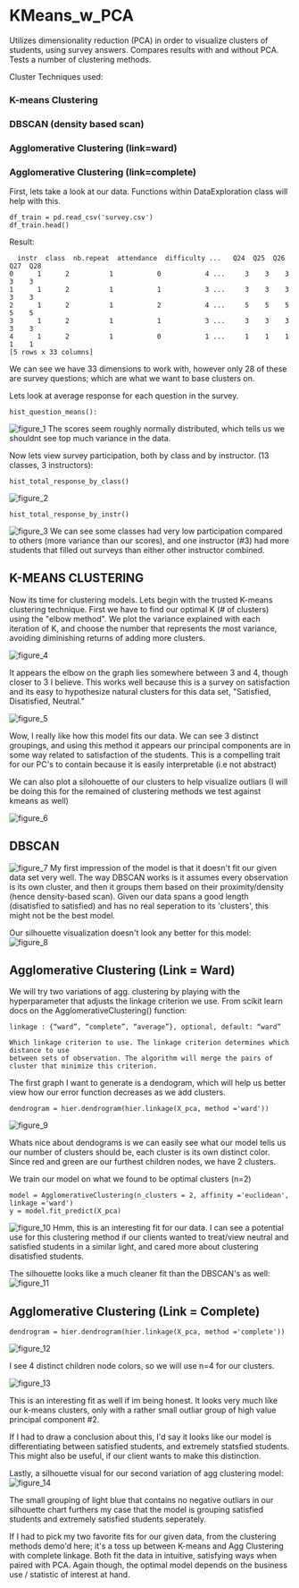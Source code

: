 # KMeans_w_PCA
Utilizes dimensionality reduction (PCA) in order to visualize clusters of students, using survey answers. Compares results with and without PCA.  Tests a number of clustering methods.

Cluster Techniques used:

### K-means Clustering

### DBSCAN (density based scan)

### Agglomerative Clustering (link=ward)

### Agglomerative Clustering (link=complete)

First, lets take a look at our data.  Functions within DataExploration class will help with this.
```
df_train = pd.read_csv('survey.csv')
df_train.head()
```
Result:
```
  instr  class  nb.repeat  attendance  difficulty ...   Q24  Q25  Q26  Q27  Q28
0      1      2          1           0           4 ...     3    3    3    3    3
1      1      2          1           1           3 ...     3    3    3    3    3
2      1      2          1           2           4 ...     5    5    5    5    5
3      1      2          1           1           3 ...     3    3    3    3    3
4      1      2          1           0           1 ...     1    1    1    1    1
[5 rows x 33 columns]
```
We can see we have 33 dimensions to work with, however only 28 of these are survey questions; which are what we want to base clusters on.

Lets look at average response for each question in the survey.
```
hist_question_means():
```
![figure_1](https://user-images.githubusercontent.com/34739163/44390015-93466700-a4e9-11e8-8c11-dee4ff5b507c.png)
The scores seem roughly normally distributed, which tells us we shouldnt see top much variance in the data.

Now lets view survey participation, both by class and by instructor.  (13 classes, 3 instructors):

```
hist_total_response_by_class()
```
![figure_2](https://user-images.githubusercontent.com/34739163/44390025-96415780-a4e9-11e8-8579-096f82d2ec26.png)

```
hist_total_response_by_instr()
```
![figure_3](https://user-images.githubusercontent.com/34739163/44390033-99d4de80-a4e9-11e8-9474-0f3972c0604b.png)
We can see some classes had very low participation compared to others (more variance than our scores), and one instructor (#3)
had more students that filled out surveys than either other instructor combined.

## K-MEANS CLUSTERING

Now its time for clustering models.  Lets begin with the trusted K-means clustering technique. First we have to find our 
optimal K (# of clusters) using the "elbow method".  We plot the variance explained with each iteration of K, and choose the number
that represents the most variance, avoiding diminishing returns of adding more clusters.

![figure_4](https://user-images.githubusercontent.com/34739163/44390034-9b060b80-a4e9-11e8-93ee-1c98a1f179da.png)

It appears the elbow on the graph lies somewhere between 3 and 4, though closer to 3 I believe.  This works well because
this is a survey on satisfaction and its easy to hypothesize natural clusters for this data set, "Satisfied, Disatisfied, Neutral."

![figure_5](https://user-images.githubusercontent.com/34739163/44390037-9d686580-a4e9-11e8-95ea-07f1ece37478.png)

Wow, I really like how this model fits our data.  We can see 3 distinct groupings, and using this method it appears our principal 
components are in some way related to satisfaction of the students.  This is a compelling trait for our PC's to contain because it is 
easily interpretable (i.e not abstract)

We can also plot a silohouette of our clusters to help visualize outliars (I will be doing this for the remained of clustering methods 
we test against kmeans as well)

![figure_6](https://user-images.githubusercontent.com/34739163/44390041-9e999280-a4e9-11e8-94d2-a26a9b5d5920.png)

## DBSCAN
![figure_7](https://user-images.githubusercontent.com/34739163/44390043-9fcabf80-a4e9-11e8-8fa7-bf9ac6a70b12.png)
My first impression of the model is that it doesn't fit our given data set very well.  The way DBSCAN works is it assumes every observation is its own cluster, and then it groups them based on their proximity/density (hence density-based scan).  Given
our data spans a good length (disatisfied to satisfied) and has no real seperation to its 'clusters', this might not be the best model.

Our silhouette visualization doesn't look any better for this model:
![figure_8](https://user-images.githubusercontent.com/34739163/44390046-a0fbec80-a4e9-11e8-925e-bb204a009f9a.png)

## Agglomerative Clustering (Link = Ward)

We will try two variations of agg. clustering by playing with the hyperparameter that adjusts the linkage criterion we use.
From scikit learn docs on the AgglomerativeClustering() function:

```
linkage : {“ward”, “complete”, “average”}, optional, default: “ward”

Which linkage criterion to use. The linkage criterion determines which distance to use 
between sets of observation. The algorithm will merge the pairs of cluster that minimize this criterion.
```

The first graph I want to generate is a dendogram, which will help us better view how our error function decreases as we add clusters.
```
dendrogram = hier.dendrogram(hier.linkage(X_pca, method ='ward'))
```
![figure_9](https://user-images.githubusercontent.com/34739163/44390049-a2c5b000-a4e9-11e8-8567-c0ed0912e7cb.png)

Whats nice about dendograms is we can easily see what our model tells us our number of clusters should be, each cluster is its own distinct color.  Since red and green are our furthest children nodes, we have 2 clusters.

We train our model on what we found to be optimal clusters (n=2)
```
model = AgglomerativeClustering(n_clusters = 2, affinity ='euclidean', linkage ='ward')
y = model.fit_predict(X_pca)
```

![figure_10](https://user-images.githubusercontent.com/34739163/44390051-a5280a00-a4e9-11e8-8a33-e4b948a9342e.png)
Hmm, this is an interesting fit for our data.  I can see a potential use for this clustering method if our clients wanted to treat/view neutral and satisfied students in a similar light, and cared more about clustering disatisfied students.

The silhouette looks like a much cleaner fit than the DBSCAN's as well:
![figure_11](https://user-images.githubusercontent.com/34739163/44390054-a6593700-a4e9-11e8-905e-6848ca676261.png)

## Agglomerative Clustering (Link = Complete)
```
dendrogram = hier.dendrogram(hier.linkage(X_pca, method ='complete'))
```
![figure_12](https://user-images.githubusercontent.com/34739163/44390059-a822fa80-a4e9-11e8-885e-3d4610c5fb9a.png)

I see 4 distinct children node colors, so we will use n=4 for our clusters.

![figure_13](https://user-images.githubusercontent.com/34739163/44390062-a9ecbe00-a4e9-11e8-929b-a2b2c715da49.png)

This is an interesting fit as well if im being honest.   It looks very much like our k-means clusters, only with a rather small outliar group of high value principal component #2.  

If I had to draw a conclusion about this, I'd say it looks like our model is differentiating between satisfied students, and extremely statsfied students.  This might also be useful, if our client wants to make this distinction.

Lastly, a silhouette visual for our second variation of agg clustering model:
![figure_14](https://user-images.githubusercontent.com/34739163/44390068-ab1deb00-a4e9-11e8-9ca4-94b78523e519.png)

The small grouping of light blue that contains no negative outliars in our silhouette chart furthers my case that the model is grouping satisfied students and extremely satisfied students seperately.

If I had to pick my two favorite fits for our given data, from the clustering methods demo'd here; it's a toss up between K-means and Agg Clustering with complete linkage.  Both fit the data in intuitive, satisfying ways when paired with PCA.  Again though, the optimal model depends on the business use / statistic of interest at hand.  
